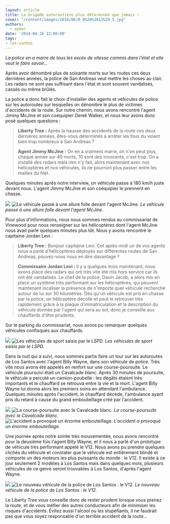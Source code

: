 ```yaml
---
layout: article
title: La brigade autoroutière plus déterminée que jamais !
cover: "/content/images/2016/06/0_0%20%2813%29_5.jpg"
authors:
  - aymar
date: '2014-04-26 22:00:00'
tags:
- los-santos
---
```


_La police en a marre de tous les excès de vitesse commis dans l'état et elle veut le faire savoir..._

Après avoir dénombré plus de soixante morts sur les routes ces deux dernières années, la police de San Andreas veut mettre les choses au clair. Les radars ne sont pas suffisant dans l'état et sont souvent vandalisés, cassés ou même brûlés.

La police a donc fait le choix d'installer des agents et véhicules de police sur les autoroutes sur lesquelles on dénombre le plus de victimes d'accidents de la route. Sur notre chemin, nous avons rencontré l'agent Jimmy McJine et son coéquipier Derek Walker, et nous leur avons donc posé quelques questions :

> **Liberty Tree :** Après la hausse des accidents de la route ces deux dernières années, êtes-vous déterminés à arrêter les fous du volant bien trop nombreux à San Andreas ?
> 
> **Agent Jimmy McJine :** On en a vraiment marre, on n'en peut plus, chaque année sur 40 morts, 10 sont des innocents, c'est trop. On a installé des radars mais rien n'y fait, alors maintenant avec nos hélicoptères et nos véhicules, ils ne pourront plus passer entre les mailles du filet.

Quelques minutes après notre interview, un véhicule passe à 180 km/h juste devant nous. L'agent Jimmy McJine et son coéquipier le prennent en chasse.

![](/content/images/2016/06/0_0%20%282%29_11.jpg)
![Le véhicule passé à une allure folle devant l'agent McJine.](/content/images/2016/06/0_0%20%281%29_14.jpg)
_Le véhicule passé à une allure folle devant l'agent McJine._

Pour plus d'informations, nous nous sommes rendus au commissariat de Vinewood pour nous renseigner sur les hélicoptères dont l'agent McJine nous avait parlé quelques minutes plus tôt. Nous y avons rencontré le capitaine Jordan Levi :

> **Liberty Tree :** Bonjour capitaine Levi. Cet après-midi un de vos agents nous a parlé d'hélicoptères déployés sur différentes routes de San Andreas, pouvez-vous nous en dire davantage ?
> 
> **Commissaire Jordan Levi :** Il y a quelques mois maintenant, nous avons placé des radars qui ont très vite été mis hors service car ils ont été vandalisés. Le chef de la police, Davin Jacob, a alors mis en place un système très performant sur les hélicoptères, qui peuvent maintenant localiser la présence de n'importe quel véhicule recherché autour de lui sur 30 kilomètres. Dès qu'un véhicule est pris en chasse par la police, un hélicoptère décolle et peut le retrouver très rapidement grâce à la plaque d'immatriculation et la description du véhicule donnée par l'agent qui sera au sol, donc je conseille aux chauffards d'être prudents.

Sur le parking du commissariat, nous avons pu remarquer quelques véhicules confisqués aux chauffards.

![](/content/images/2016/06/0_0%20%286%29_8.jpg)
![Les véhicules de sport saisis par le LSPD.](/content/images/2016/06/0_0%20%284%29_12.jpg)
_Les véhicules de sport saisis par le LSPD._

Dans la nuit qui a suivi, nous sommes partis faire un tour sur les autoroutes de Los Santos avec l'agent Billy Wayne, dans son véhicule de police. Très vite nous avons été appelés en renfort sur une course-poursuite. Le véhicule poursuivi était un Cavalcade blanc. Après 30 minutes de poursuite, le véhicule a percuté un camion-poubelle : les dégâts étaient très importants et le chauffard se retrouva entre la vie et la mort. L'agent Billy Wayne lui donna alors les premiers soins en attendant l'ambulance. Quelques minutes après l'accident, le chauffard décède, l'ambulance ayant pris du retard à cause du grand embouteillage créé par l'accident.

![](/content/images/2016/06/0_0%20%288%29_6.jpg)
![La course-poursuite avec le Cavalcade blanc.](/content/images/2016/06/0_0%20%287%29_6.jpg)
_La course-poursuite avec le Cavalcade blanc._[](/content/images/2016/06/0_0%20%289%29_7.jpg)
![L'accident a provoqué un énorme embouteillage.](/content/images/2016/06/0_0%20%2810%29_6.jpg)
_L'accident a provoqué un énorme embouteillage._

Une journée après notre soirée très mouvementée, nous avons rencontré pour la deuxième fois l'agent Billy Wayne, et il nous a parlé d'un prototype de véhicule très performant appelé le V12. Nous avons pu prendre quelques clichés du véhicule et constater que le véhicule est entièrement blindé et comporte un des moteurs les plus puissants du monde : le V12. Il existe à ce jour seulement 2 modèles à Los Santos mais dans quelques mois, plusieurs véhicules de ce genre seront trouvables à Los Santos, d'après l'agent Wayne.

![](/content/images/2016/06/0_0%20%2811%29_6.jpg)
![Le nouveau véhicule de la police de Los Santos : le V12.](/content/images/2016/06/0_0%20%2812%29_3.jpg)
_Le nouveau véhicule de la police de Los Santos : le V12._

Le Liberty Tree vous conseille donc de rester prudent lorsque vous prenez la route, et de vous méfier des autres conducteurs afin de minimiser les risques d'accidents. Évitez aussi l'alcool ou les stupéfiants, il ne faudrait pas que vous soyez responsable d'un terrible accident de la route...